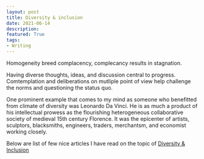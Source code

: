 ```yaml
---
layout: post
title: Diversity & inclusion 
date: 2021-06-14
description: 
featured: True
tags:
- Writing
---
```


Homogeneity breed complacency, complecancy results in stagnation. 

Having diverse thoughts, ideas, and discussion central to progress. Comtemplation and deliberations on mutliple point of view help challenge the norms and questioning the status quo.

One prominent example that comes to my mind as someone who benefitted from climate of diversity was Leonardo Da Vinci. He is as much a product of his intellectual prowess as the flourishing heterogeneous collaborative society of medieval 15th century Florence. It was the epicenter of artists, sculptors, blacksmiths, engineers, traders, merchantsm, and economist working closely. 

Below are list of few nice articles I have read on the topic of [Diversity & Inclusion](https://pgg1610.github.io/blog_fastpages/exploratory-data-analysis/machine-learning/resources/2021/06/25/ML_resources.html#diversity--inclusion)